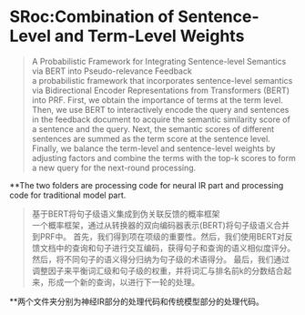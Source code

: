 # SRoc:Combination of Sentence-Level and Term-Level Weights

>A Probabilistic Framework for Integrating Sentence-level Semantics via BERT into Pseudo-relevance Feedback<br/>
a probabilistic framework that incorporates sentence-level semantics via Bidirectional Encoder Representations from Transformers (BERT) into PRF.
First, we obtain the importance of terms at the term level. Then, we use BERT to interactively encode the query and sentences in the feedback document to acquire the semantic similarity score of a sentence and the query.
 Next, the semantic scores of different sentences are summed as the term score at the sentence level.
Finally, we balance the term-level and sentence-level weights by adjusting factors and combine the terms with the top-k scores to form a new query for the next-round processing. 

**The two folders are processing code for neural IR part and processing code for traditional model part.

>基于BERT将句子级语义集成到伪关联反馈的概率框架<br/>
一个概率框架，通过从转换器的双向编码器表示(BERT)将句子级语义合并到PRF中。
首先，我们得到项在项级的重要性。然后，我们使用BERT对反馈文档中的查询和句子进行交互编码，获得句子和查询的语义相似度评分。
然后，将不同句子的语义得分归纳为句子级的术语得分。
最后，我们通过调整因子来平衡词汇级和句子级的权重，并将词汇与排名前k的分数结合起来，形成一个新的查询，以进行下一轮的处理。

**两个文件夹分别为神经IR部分的处理代码和传统模型部分的处理代码。



